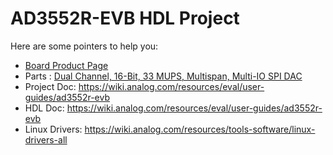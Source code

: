 # AD3552R-EVB HDL Project

Here are some pointers to help you:
  * [Board Product Page](https://www.analog.com/eval-ad3552r)
  * Parts : [Dual Channel, 16-Bit, 33 MUPS, Multispan, Multi-IO SPI DAC ](https://www.analog.com/en/products/ad3552r.html)
  * Project Doc: https://wiki.analog.com/resources/eval/user-guides/ad3552r-evb
  * HDL Doc: https://wiki.analog.com/resources/eval/user-guides/ad3552r-evb
  * Linux Drivers: https://wiki.analog.com/resources/tools-software/linux-drivers-all